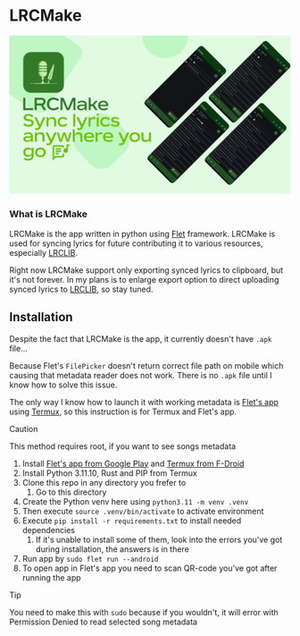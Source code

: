 # LRCMake

![](assets/LRCMakeBanner.png)

### What is LRCMake

LRCMake is the app written in python using [Flet](https://github.com/flet-dev/flet) framework.
LRCMake is used for syncing lyrics for future contributing it to various resources, especially [LRCLIB](https://lrclib.net).

Right now LRCMake support only exporting synced lyrics to clipboard, but it's not forever. In my plans is to enlarge export option to direct uploading synced lyrics to [LRCLIB](https://lrclib.net/docs), so stay tuned.

## Installation

Despite the fact that LRCMake is the app, it currently doesn't have `.apk` file...

Because Flet's `FilePicker` doesn't return correct file path on mobile which causing that metadata reader does not work. There is no `.apk` file until I know how to solve this issue. 

The only way I know how to launch it with working metadata is [Flet's app](https://play.google.com/store/apps/details?id=com.appveyor.flet) using [Termux](https://f-droid.org/ru/packages/com.termux/), so this instruction is for Termux and Flet's app.
>[!CAUTION]
>This method requires root, if you want to see songs metadata

1. Install [Flet's app from Google Play](https://play.google.com/store/apps/details?id=com.appveyor.flet) and [Termux from F-Droid](https://f-droid.org/ru/packages/com.termux/)
2. Install Python 3.11.10, Rust and PIP from Termux
3. Clone this repo in any directory you frefer to
    1.  Go to this directory
4. Create the Python venv here using `python3.11 -m venv .venv`
5. Then execute `source .venv/bin/activate` to activate environment
6. Execute `pip install -r requirements.txt` to install needed dependencies
    1. If it's unable to install some of them, look into the errors you've got during installation, the answers is in there
7. Run app by `sudo flet run --android`
8. To open app in Flet's app you need to scan QR-code you've got after running the app
>[!TIP]
> You need to make this with `sudo` because if you wouldn't, it will error with Permission Denied to read selected song metadata